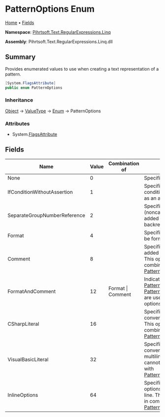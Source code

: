 # PatternOptions Enum

[Home](../../../../../README.md) &#x2022; [Fields](#fields)

**Namespace**: [Pihrtsoft.Text.RegularExpressions.Linq](../README.md)

**Assembly**: Pihrtsoft\.Text\.RegularExpressions\.Linq\.dll

## Summary

Provides enumerated values to use when creating a text representation of a pattern\.

```csharp
[System.FlagsAttribute]
public enum PatternOptions
```

### Inheritance

[Object](https://docs.microsoft.com/en-us/dotnet/api/system.object) &#x2192; [ValueType](https://docs.microsoft.com/en-us/dotnet/api/system.valuetype) &#x2192; [Enum](https://docs.microsoft.com/en-us/dotnet/api/system.enum) &#x2192; PatternOptions

### Attributes

* System\.[FlagsAttribute](https://docs.microsoft.com/en-us/dotnet/api/system.flagsattribute)

## Fields

| Name | Value | Combination of | Summary |
| ---- | ----- | -------------- | ------- |
| None | 0 | | Specifies that no options are set\. |
| IfConditionWithoutAssertion | 1 | | Specifies that an if construct condition will not be expressed as an assertion\. |
| SeparateGroupNumberReference | 2 | | Specifies that an empty \(noncapturing\) group will be added after the group number backreference\. |
| Format | 4 | | Specifies that a pattern text will be formatted\. |
| Comment | 8 | | Specifies that a comment will be added to the end of each line\. This options is relevant only in combination with [PatternOptions.Format](Format/README.md) option\. |
| FormatAndComment | 12 | Format \| Comment | Indicates that the [PatternOptions.Format](Format/README.md) and [PatternOptions.Comment](Comment/README.md) options are used\. This is a composite options\. |
| CSharpLiteral | 16 | | Specifies that a pattern will be converted to C\# multiline literal\. This option cannot be used in a combination with [PatternOptions.VisualBasicLiteral](VisualBasicLiteral/README.md)\. |
| VisualBasicLiteral | 32 | | Specifies that a pattern will be converted to Visual Basic multiline literal\. This option cannot be used in a combination with [PatternOptions.CSharpLiteral](CSharpLiteral/README.md)\. |
| InlineOptions | 64 | | Specifies that current inline options will be added to each line\. This options is relevant only in combination with [PatternOptions.Format](Format/README.md) option\. |

